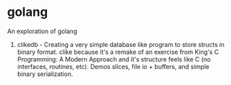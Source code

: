 golang
======

An exploration of golang

1. clikedb - Creating a very simple database like program to store structs in binary format. clike because it's a remake of an exercise from King's C Programming: A Modern Approach and it's structure feels like C (no interfaces, routines, etc). Demos slices, file io + buffers, and simple binary serialization.

